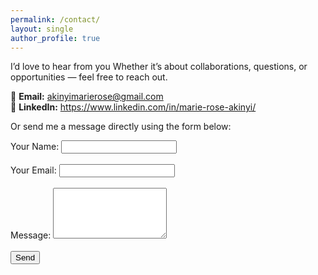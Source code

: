 ```yaml
---
permalink: /contact/
layout: single
author_profile: true
---
```

I’d love to hear from you 
Whether it’s about collaborations, questions, or opportunities — feel free to reach out.

📧 **Email:** akinyimarierose@gmail.com  
💼 **LinkedIn:** https://www.linkedin.com/in/marie-rose-akinyi/ 

Or send me a message directly using the form below:
<form action="https://formspree.io/f/YOUR_FORM_ID" method="POST">
  <label>
    Your Name:
    <input type="text" name="name" required>
  </label><br><br>
  <label>
    Your Email:
    <input type="email" name="_replyto" required>
  </label><br><br>
  <label>
    Message:
    <textarea name="message" rows="5" required></textarea>
  </label><br><br>
  <button type="submit">Send</button>
</form>
